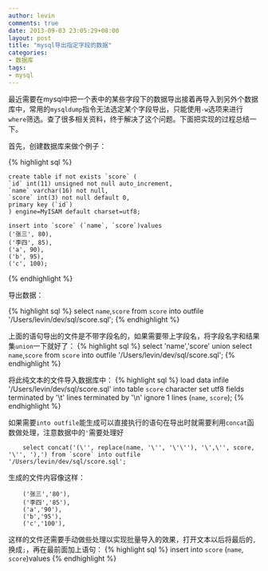 ```yaml
---
author: levin
comments: true
date: 2013-09-03 23:05:29+08:00
layout: post
title: "mysql导出指定字段的数据"
categories:
- 数据库
tags:
- mysql
---
```


最近需要在mysql中把一个表中的某些字段下的数据导出接着再导入到另外个数据库中，常用的`mysqldump`指令无法选定某个字段导出，只能使用`-w`选项来进行`where`筛选。查了很多相关资料，终于解决了这个问题。<!-- more -->下面把实现的过程总结一下。


首先，创建数据库来做个例子：

{% highlight sql %}

    create table if not exists `score` (
    `id` int(11) unsigned not null auto_increment,
    `name` varchar(16) not null,
    `score` int(3) not null default 0,
    primary key (`id`)
    ) engine=MyISAM default charset=utf8;
    
    insert into `score` (`name`, `score`)values
    ('张三', 80),
    ('李四', 85),
    ('a', 90),
    ('b', 95),
    ('c', 100);

{% endhighlight %}

导出数据：

{% highlight sql %}
    select `name`,`score` from `score` into outfile '/Users/levin/dev/sql/score.sql';
{% endhighlight %}

上面的语句导出的文件是不带字段名的，如果需要带上字段名，将字段名字和结果集`union`一下就好了：
{% highlight sql %}
    select 'name','score' union select `name`,`score` from `score` into outfile '/Users/levin/dev/sql/score.sql';
{% endhighlight %}

将此纯文本的文件导入数据库中：
{% highlight sql %}
    load data infile '/Users/levin/dev/sql/score.sql'
    into table `score`
    character set utf8
    fields terminated by '\t'
    lines terminated by '\n'
    ignore 1 lines
    (`name`, `score`);
{% endhighlight %}

如果需要`into outfile`能生成可以直接执行的语句在导出时就需要利用`concat`函数做处理，注意数据中的`'`需要处理好

        select concat('(\'', replace(name, '\'', '\'\''), '\',\'', score, '\'', '),') from `score` into outfile '/Users/levin/dev/sql/score.sql';

生成的文件内容像这样：

        ('张三','80'),
        ('李四','85'),
        ('a','90'),
        ('b','95'),
        ('c','100'),

这样的文件还需要手动做些处理以实现批量导入的效果，打开文本以后将最后的`,`换成`;`，再在最前面加上语句：
{% highlight sql %}
    insert into `score` (`name`, `score`)values
{% endhighlight %}


